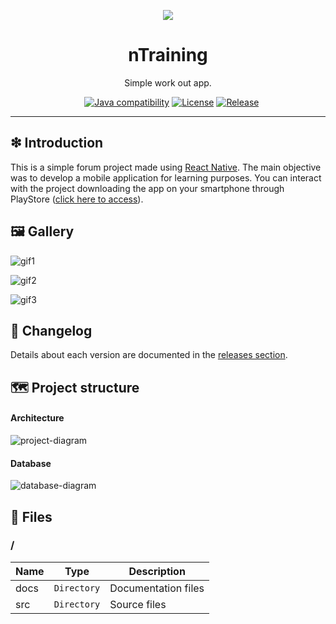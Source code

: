 <p align='center'>
<img src='https://raw.githubusercontent.com/williamniemiec/nTraining/master/docs/img/logo/logo.jpg' />
</p>

<h1 align='center'>nTraining</h1>
<p align='center'>Simple work out app.</p>
<p align="center">
	<a href="https://github.com/williamniemiec/nTraining/actions/workflows/windows.yml"><img src="https://github.com/williamniemiec/nTraining/actions/workflows/windows.yml/badge.svg" alt=""></a>
	<a href="https://github.com/williamniemiec/nTraining/actions/workflows/macos.yml"><img src="https://github.com/williamniemiec/nTraining/actions/workflows/macos.yml/badge.svg" alt=""></a>
	<a href="https://github.com/williamniemiec/nTraining/actions/workflows/ubuntu.yml"><img src="https://github.com/williamniemiec/nTraining/actions/workflows/ubuntu.yml/badge.svg" alt=""></a>
	<a href="http://java.oracle.com"><img src="https://img.shields.io/badge/java-8-D0008F.svg" alt="Java compatibility"></a>
	<a href="https://github.com/williamniemiec/nTraining/blob/master/LICENSE"><img src="https://img.shields.io/badge/License-BSD0-919191.svg" alt="License"></a>
	<a href="https://github.com/williamniemiec/nTraining/releases"><img src="https://img.shields.io/github/v/release/williamniemiec/nTraining" alt="Release"></a>
</p>
<hr />

## ❇ Introduction
This is a simple forum project made using [React Native](https://reactnative.dev/). The main objective was to develop a mobile application for learning purposes. You can interact with the project downloading the app on your smartphone through PlayStore ([click here to access](https://play.google.com/store/apps/details?id=wniemiec.app.ntraining)).

## 🖼 Gallery

![gif1](https://github.com/williamniemiec/nTraining/blob/master/docs/gif/nTraining-1.gif?raw=true)

![gif2](https://github.com/williamniemiec/nTraining/blob/master/docs/gif/nTraining-2.gif?raw=true)

![gif3](https://github.com/williamniemiec/nTraining/blob/master/docs/gif/nTraining-3.gif?raw=true)


## 🚩 Changelog
Details about each version are documented in the [releases section](https://github.com/williamniemiec/nTraining/releases).

## 🗺 Project structure
#### Architecture
![project-diagram](https://raw.githubusercontent.com/williamniemiec/nTraining/master/docs/design/architecture.jpg)

#### Database
![database-diagram](https://raw.githubusercontent.com/williamniemiec/nTraining/master/docs/design/db-schema.png?raw=true)

## 📁 Files
### /
|        Name 	|Type|Description|
|----------------|-------------------------------|-----------------------------|
|docs |`Directory`|Documentation files|
|src     |`Directory`| Source files |
